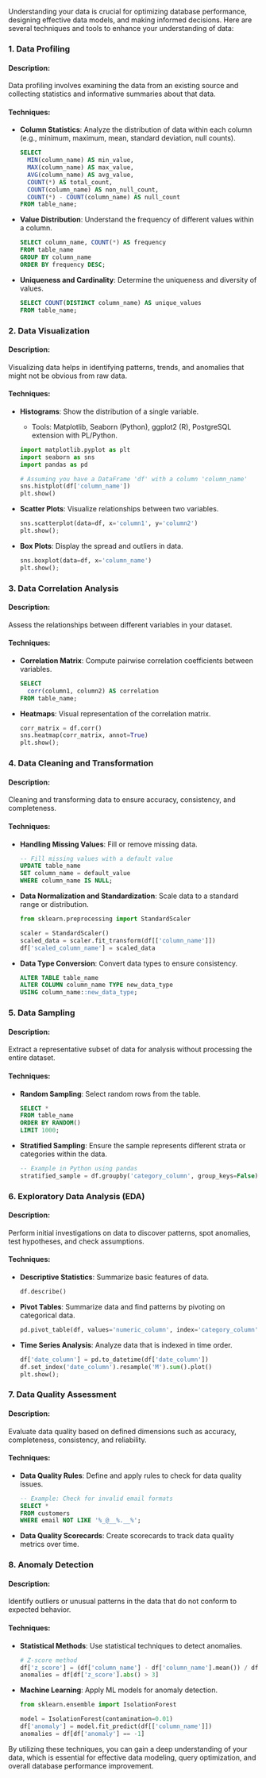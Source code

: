 Understanding your data is crucial for optimizing database performance, designing effective data models, and making informed decisions. Here are several techniques and tools to enhance your understanding of data:

### 1. Data Profiling

#### Description:
Data profiling involves examining the data from an existing source and collecting statistics and informative summaries about that data.

#### Techniques:
- **Column Statistics**: Analyze the distribution of data within each column (e.g., minimum, maximum, mean, standard deviation, null counts).
  ```sql
  SELECT
    MIN(column_name) AS min_value,
    MAX(column_name) AS max_value,
    AVG(column_name) AS avg_value,
    COUNT(*) AS total_count,
    COUNT(column_name) AS non_null_count,
    COUNT(*) - COUNT(column_name) AS null_count
  FROM table_name;
  ```

- **Value Distribution**: Understand the frequency of different values within a column.
  ```sql
  SELECT column_name, COUNT(*) AS frequency
  FROM table_name
  GROUP BY column_name
  ORDER BY frequency DESC;
  ```

- **Uniqueness and Cardinality**: Determine the uniqueness and diversity of values.
  ```sql
  SELECT COUNT(DISTINCT column_name) AS unique_values
  FROM table_name;
  ```

### 2. Data Visualization

#### Description:
Visualizing data helps in identifying patterns, trends, and anomalies that might not be obvious from raw data.

#### Techniques:
- **Histograms**: Show the distribution of a single variable.
  - Tools: Matplotlib, Seaborn (Python), ggplot2 (R), PostgreSQL extension with PL/Python.
  ```python
  import matplotlib.pyplot as plt
  import seaborn as sns
  import pandas as pd

  # Assuming you have a DataFrame 'df' with a column 'column_name'
  sns.histplot(df['column_name'])
  plt.show()
  ```

- **Scatter Plots**: Visualize relationships between two variables.
  ```python
  sns.scatterplot(data=df, x='column1', y='column2')
  plt.show();
  ```

- **Box Plots**: Display the spread and outliers in data.
  ```python
  sns.boxplot(data=df, x='column_name')
  plt.show();
  ```

### 3. Data Correlation Analysis

#### Description:
Assess the relationships between different variables in your dataset.

#### Techniques:
- **Correlation Matrix**: Compute pairwise correlation coefficients between variables.
  ```sql
  SELECT
    corr(column1, column2) AS correlation
  FROM table_name;
  ```

- **Heatmaps**: Visual representation of the correlation matrix.
  ```python
  corr_matrix = df.corr()
  sns.heatmap(corr_matrix, annot=True)
  plt.show();
  ```

### 4. Data Cleaning and Transformation

#### Description:
Cleaning and transforming data to ensure accuracy, consistency, and completeness.

#### Techniques:
- **Handling Missing Values**: Fill or remove missing data.
  ```sql
  -- Fill missing values with a default value
  UPDATE table_name
  SET column_name = default_value
  WHERE column_name IS NULL;
  ```

- **Data Normalization and Standardization**: Scale data to a standard range or distribution.
  ```python
  from sklearn.preprocessing import StandardScaler

  scaler = StandardScaler()
  scaled_data = scaler.fit_transform(df[['column_name']])
  df['scaled_column_name'] = scaled_data
  ```

- **Data Type Conversion**: Convert data types to ensure consistency.
  ```sql
  ALTER TABLE table_name
  ALTER COLUMN column_name TYPE new_data_type
  USING column_name::new_data_type;
  ```

### 5. Data Sampling

#### Description:
Extract a representative subset of data for analysis without processing the entire dataset.

#### Techniques:
- **Random Sampling**: Select random rows from the table.
  ```sql
  SELECT *
  FROM table_name
  ORDER BY RANDOM()
  LIMIT 1000;
  ```

- **Stratified Sampling**: Ensure the sample represents different strata or categories within the data.
  ```sql
  -- Example in Python using pandas
  stratified_sample = df.groupby('category_column', group_keys=False).apply(lambda x: x.sample(frac=0.1))
  ```

### 6. Exploratory Data Analysis (EDA)

#### Description:
Perform initial investigations on data to discover patterns, spot anomalies, test hypotheses, and check assumptions.

#### Techniques:
- **Descriptive Statistics**: Summarize basic features of data.
  ```python
  df.describe()
  ```

- **Pivot Tables**: Summarize data and find patterns by pivoting on categorical data.
  ```python
  pd.pivot_table(df, values='numeric_column', index='category_column', columns='another_category_column', aggfunc='mean')
  ```

- **Time Series Analysis**: Analyze data that is indexed in time order.
  ```python
  df['date_column'] = pd.to_datetime(df['date_column'])
  df.set_index('date_column').resample('M').sum().plot()
  plt.show();
  ```

### 7. Data Quality Assessment

#### Description:
Evaluate data quality based on defined dimensions such as accuracy, completeness, consistency, and reliability.

#### Techniques:
- **Data Quality Rules**: Define and apply rules to check for data quality issues.
  ```sql
  -- Example: Check for invalid email formats
  SELECT *
  FROM customers
  WHERE email NOT LIKE '%_@__%.__%';
  ```

- **Data Quality Scorecards**: Create scorecards to track data quality metrics over time.

### 8. Anomaly Detection

#### Description:
Identify outliers or unusual patterns in the data that do not conform to expected behavior.

#### Techniques:
- **Statistical Methods**: Use statistical techniques to detect anomalies.
  ```python
  # Z-score method
  df['z_score'] = (df['column_name'] - df['column_name'].mean()) / df['column_name'].std()
  anomalies = df[df['z_score'].abs() > 3]
  ```

- **Machine Learning**: Apply ML models for anomaly detection.
  ```python
  from sklearn.ensemble import IsolationForest

  model = IsolationForest(contamination=0.01)
  df['anomaly'] = model.fit_predict(df[['column_name']])
  anomalies = df[df['anomaly'] == -1]
  ```

By utilizing these techniques, you can gain a deep understanding of your data, which is essential for effective data modeling, query optimization, and overall database performance improvement.
